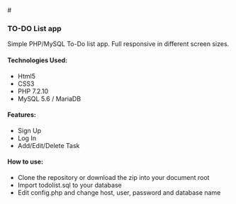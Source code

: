 #<h3>TO-DO List app</h3>

Simple PHP/MySQL To-Do list app.
Full responsive in different screen sizes.
<h4>Technologies Used:</h4>
<ul>
<li>Html5</li>
<li>CSS3</li>
<li>PHP 7.2.10</li>
<li>MySQL 5.6 / MariaDB</li>
</ul>
<h4>Features:</h4>
<ul>
  <li>Sign Up</li>
  <li>Log In</li>
  <li>Add/Edit/Delete Task</li>
</ul>
<h4>How to use:</h4>
<ul>
  <li>Clone the repository or download the zip into your document root</li>
  <li>Import todolist.sql to your database</li>
  <li>Edit config.php and change host, user, password and database name</li>
</ul>


